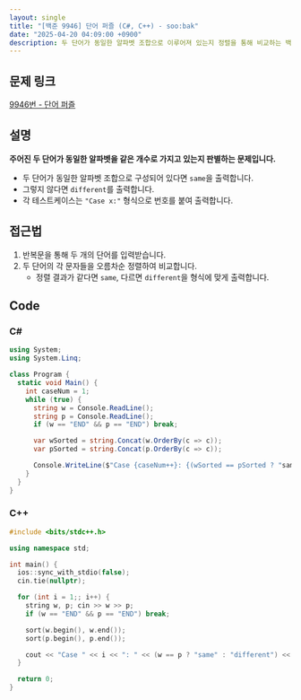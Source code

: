 ```yaml
---
layout: single
title: "[백준 9946] 단어 퍼즐 (C#, C++) - soo:bak"
date: "2025-04-20 04:09:00 +0900"
description: 두 단어가 동일한 알파벳 조합으로 이루어져 있는지 정렬을 통해 비교하는 백준 9946번 단어 퍼즐 문제의 C# 및 C++ 풀이 및 해설
---
```


## 문제 링크
[9946번 - 단어 퍼즐](https://www.acmicpc.net/problem/9946)

## 설명
**주어진 두 단어가 동일한 알파벳을 같은 개수로 가지고 있는지 판별하는 문제입니다.**
<br>

- 두 단어가 동일한 알파벳 조합으로 구성되어 있다면 `same`을 출력합니다.
- 그렇지 않다면 `different`를 출력합니다.
- 각 테스트케이스는 `"Case x:"` 형식으로 번호를 붙여 출력합니다.


## 접근법

1. 반복문을 통해 두 개의 단어를 입력받습니다.
2. 두 단어의 각 문자들을 오름차순 정렬하여 비교합니다.
   - 정렬 결과가 같다면 `same`, 다르면 `different`을 형식에 맞게 출력합니다.


## Code

### C#
```csharp
using System;
using System.Linq;

class Program {
  static void Main() {
    int caseNum = 1;
    while (true) {
      string w = Console.ReadLine();
      string p = Console.ReadLine();
      if (w == "END" && p == "END") break;

      var wSorted = string.Concat(w.OrderBy(c => c));
      var pSorted = string.Concat(p.OrderBy(c => c));

      Console.WriteLine($"Case {caseNum++}: {(wSorted == pSorted ? "same" : "different")}");
    }
  }
}
```

### C++
```cpp
#include <bits/stdc++.h>

using namespace std;

int main() {
  ios::sync_with_stdio(false);
  cin.tie(nullptr);

  for (int i = 1;; i++) {
    string w, p; cin >> w >> p;
    if (w == "END" && p == "END") break;

    sort(w.begin(), w.end());
    sort(p.begin(), p.end());

    cout << "Case " << i << ": " << (w == p ? "same" : "different") << "\n";
  }

  return 0;
}
```
